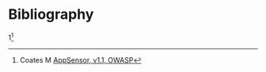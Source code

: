 # Bibliography

1[^mc-appsensor]

[^mc-appsensor]:Coates M [AppSensor, v1.1, OWASP](https://www.owasp.org/images/2/2f/OWASP_AppSensor_Beta_1.1.pdf)
[^mc-autappdef]: Coates M [Automated Application Defenses to Thwart Advanced Attackers](http://michael-coates.blogspot.com/2010/06/online-presentation-thursday-automated.html)
[^mc-crosstalk]: Coates M,  Groves D, Melton J and Watson C, Creating Attack-Aware Software Applications with Real-Time Defenses, [CrossTalk—The Journal of Defense Software Engineering, Vol. 24, No. 5, Sep/Oct 2011](http://www.crosstalkonline.org/storage/issue-archives/2011/201109/201109-Watson.pdf)
[^dhs-ressoft]: [Resilient Software](https://buildsecurityin.us-cert.gov/swa/attackaware.html), Software Assurance, US Dept Homeland Security 
7 damontoo, Etsy Has Been One of the Best Companies I've Reported Holes To  http://www .reddit.com/r/netsec/comments/vbrzg/etsy_has_been_one_of_the_best_companies_i ve/
8 Lackey Z, Security at Scale: Effective Approaches to Web Application Security, Etsy http://www .slideshare.net/zanelackey
9 Etsy, Node.js Instrumentation Library https://github.com/etsy/statsd
10 Ratnam G and King R, Pentagon Seeks $500 Million for Cyber Technologies, Bloomberg http://www.bloomberg.com/news/2011-02-15/pentagon-seeks-500-million-for-cyber-research- cloud-computing.html
11 Naraine R, How Google Set a Trap for Pwn2Own Exploit Team, ZDNet, 9 March 2012 http://www .zdnet.com/blog/security/how-google-set-a-trap-for-pwn2own-exploit-team/10641
12 Software Assurance Maturity Model Project (SAMM). OWASP http://www.owasp.org/index.php/Category:Software_Assurance_Maturity_Model
13 Software Security Assurance State of the Art Report, DACS/IATAC http://iac.dtic.mil/iatac/download/security.pdf
14 Secure Software Engineering Initiatives, ENISA http://www.enisa.europa.eu/act/application-security/secure-software-engineering/secure-software- engineering-initiatives
15 Secure SDLC Cheat Sheet, OWASP https://www.owasp.org/index.php/Secure_SDLC_Cheat_Sheet
16 BITS Software Assurance Framework, Financial Services Roundtable http://www.bits.org/publications/security/BITSSoftwareAssurance0112.pdf
17 Team Software Process for Secure Systems Development (TSP Secure), Software Engineering Institute, Carnegie Mellon University http://www .cert.org/secure-coding/secure.html
18 ISO/IEC 27034 Application Security http://www.iso.org/iso/iso_catalogue/catalogue_tc/catalogue_detail.htm?csnumber=44378
19 SP 800-64 Rev2 Security Considerations in the Information System Development Life Cycle, NIST http://csrc.nist.gov/publications/nistpubs/800-64-Rev2/SP800-64-Revision2.pdf
20 Software Assurance Forum for Excellence in Code (SAFECode) http://www .safecode.org/
21 Software Assurance, Cyber Security Division, Dept Homeland Security https://buildsecurityin.us-cert.gov/swa/
22 Microsoft Security Development Lifecycle (SDL) http://www .microsoft.com/security/sdl/
23 Oracle Software Security Assurance (OSSA) http://www .oracle.com/us/support/assurance/
24 Building Security In Maturity Model (BSIMM) http://bsimm.com/
25 Logging Cheat Sheet, OWASP https://www.owasp.org/index.php/Logging_Cheat_Sheet
26 AppSensor Detection Points, AppSensor Project, OWASP http://www.owasp.org/index.php/AppSensor_DetectionPoints
27 AppSensor Detection Points Inter-Relationships, OWASP ??? where???
28 Overview of AppSensor Detection Point Categorizations, OWASP ??? where???
29 AppSensor Response Actions, OWASP https://www.owasp.org/index.php/AppSensor_ResponseActions